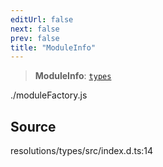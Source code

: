 ```yaml
---
editUrl: false
next: false
prev: false
title: "ModuleInfo"
---
```


> **ModuleInfo**: [`types`](/reference/tevm/resolutions/types/readme/)

./moduleFactory.js

## Source

resolutions/types/src/index.d.ts:14
